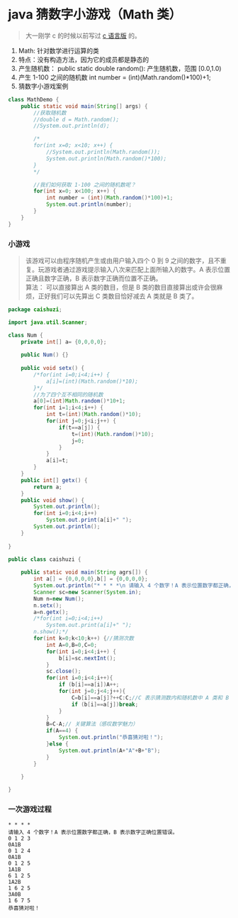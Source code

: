 # java 猜数字小游戏（Math 类）


> 大一刚学 c 的时候以前写过 [c 语言版](https://github.com/Lruihao/Grocery/tree/master/C%26C%2B%2B) 的。  
1. Math: 针对数学进行运算的类
2. 特点：没有构造方法，因为它的成员都是静态的
3. 产生随机数：
	public static double random(): 产生随机数，范围 [0.0,1.0)
4. 产生 1-100 之间的随机数
	int number = (int)(Math.random()*100)+1;
5. 猜数字小游戏案例

<!--more-->
```java
class MathDemo {
	public static void main(String[] args) {
		//获取随机数
		//double d = Math.random();
		//System.out.println(d);

		/*
		for(int x=0; x<10; x++) {
			//System.out.println(Math.random());
			System.out.println(Math.random()*100);
		}
		*/

		//我们如何获取 1-100 之间的随机数呢？
		for(int x=0; x<100; x++) {
			int number = (int)(Math.random()*100)+1;
			System.out.println(number);
		}
	}
}
```

### 小游戏
> 该游戏可以由程序随机产生或由用户输入四个 0 到 9 之间的数字，且不重复。玩游戏者通过游戏提示输入八次来匹配上面所输入的数字。A 表示位置正确且数字正确，B 表示数字正确而位置不正确。  
算法： 可以直接算出 A 类的数目，但是 B 类的数目直接算出或许会很麻烦，正好我们可以先算出 C 类数目恰好减去 A 类就是 B 类了。

```java
package caishuzi;

import java.util.Scanner;

class Num {
	private int[] a= {0,0,0,0};
	
	public Num() {}
	
	public void setx() {
		/*for(int i=0;i<4;i++) {
			a[i]=(int)(Math.random()*10);
		}*/
		//为了四个互不相同的随机数
		a[0]=(int)Math.random()*10+1;
		for(int i=1;i<4;i++) {
			int t=(int)(Math.random()*10);
			for(int j=0;j<i;j++) {
				if(t==a[j]) {
					t=(int)(Math.random()*10);
					j=0;
				}
			}
			a[i]=t;
		}	
	}
	public int[] getx() {
		return a;
	}
	public void show() {
		System.out.println();
		for(int i=0;i<4;i++)
			System.out.print(a[i]+" ");
		System.out.println();
	}
	
}

public class caishuzi {
	
	public static void main(String agrs[]) {
		int a[] = {0,0,0,0},b[] = {0,0,0,0};
		System.out.println("* * * *\n 请输入 4 个数字！A 表示位置数字都正确，B 表示数字正确位置错误。");
		Scanner sc=new Scanner(System.in);
		Num n=new Num();
		n.setx();
		a=n.getx();
		/*for(int i=0;i<4;i++)
			System.out.print(a[i]+" ");
		n.show();*/
		for(int k=0;k<10;k++) {//猜测次数
			int A=0,B=0,C=0;
			for(int i=0;i<4;i++) {
				b[i]=sc.nextInt();
			}
			sc.close();
			for(int i=0;i<4;i++){
				if (b[i]==a[i])A++;
				for(int j=0;j<4;j++){
					C=b[i]==a[j]?++C:C;//C 表示猜测数内和随机数中 A 类和 B 类数的数目
					if (b[i]==a[j])break;
				}
			}
			B=C-A;// 关键算法（感叹数学魅力）
			if(A==4) {
				System.out.println("恭喜猜对啦！");
			}else {
				System.out.println(A+"A"+B+"B");
			}
		}
		
	}

}
```

### 一次游戏过程
```
* * * *
请输入 4 个数字！A 表示位置数字都正确，B 表示数字正确位置错误。
0 1 2 3
0A1B
0 1 2 4
0A1B
0 1 2 5
1A1B
6 1 2 5
1A2B
1 6 2 5
3A0B
1 6 7 5
恭喜猜对啦！
```
